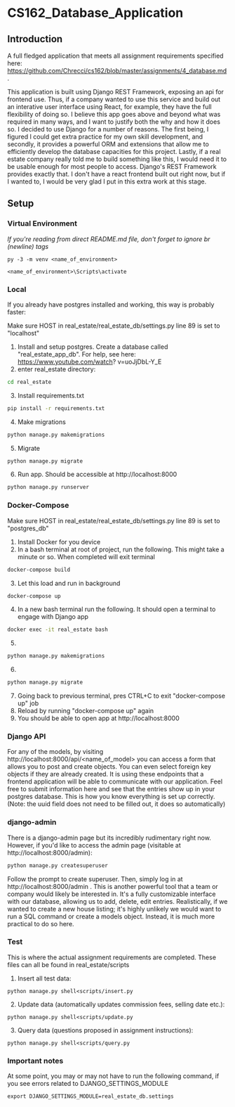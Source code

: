 # CS162_Database_Application

## Introduction

A full fledged application that meets all assignment requirements specified here: https://github.com/Chrecci/cs162/blob/master/assignments/4_database.md.

This application is built using Django REST Framework, exposing an api for frontend use. Thus, if a company wanted to use this service and build out an interative user interface using React, for example, they have the full flexibility of doing so. I believe this app goes above and beyond what was required in many ways, and I want to justify both the why and how it does so. I decided to use Django for a number of reasons. The first being, I figured I could get extra practice for my own skill development, and secondly, it provides a powerful ORM and extensions that allow me to efficiently develop the database capacities for this project. Lastly, if a real estate company really told me to build something like this, I would need it to be usable enough for most people to access. Django's REST Framework provides exactly that. I don't have a react frontend built out right now, but if I wanted to, I would be very glad I put in this extra work at this stage.

## Setup
### Virtual Environment
*If you're reading from direct README.md file, don't forget to ignore br (newline) tags*

```
py -3 -m venv <name_of_environment> 
```
```
<name_of_environment>\Scripts\activate
```

### Local

If you already have postgres installed and working, this way is probably faster:

Make sure HOST in real_estate/real_estate_db/settings.py line 89 is set to "localhost"

1. Install and setup postgres. Create a database called "real_estate_app_db". For help, see here: https://www.youtube.com/watch?
v=uoJjDbL-Y_E
2. enter real_estate directory:
```bash
cd real_estate
```
3. Install requirements.txt
```bash
pip install -r requirements.txt
```
4. Make migrations
```bash
python manage.py makemigrations
```
5. Migrate
```bash
python manage.py migrate
```
6. Run app. Should be accessible at http://localhost:8000
```bash
python manage.py runserver
```
### Docker-Compose

Make sure HOST in real_estate/real_estate_db/settings.py line 89 is set to "postgres_db"

1. Install Docker for you device
2. In a bash terminal at root of project, run the following. This might take a minute or so. When completed will exit terminal
```bash
docker-compose build
```
3. Let this load and run in background
```bash
docker-compose up
```
4. In a new bash terminal run the following. It should open a terminal to engage with Django app
```bash
docker exec -it real_estate bash
```
5. 
```bash
python manage.py makemigrations
```
6. 
```bash
python manage.py migrate
```
7. Going back to previous terminal, pres CTRL+C to exit "docker-compose up" job
8. Reload by running "docker-compose up" again
9. You should be able to open app at http://localhost:8000 

### Django API

For any of the models, by visiting http://localhost:8000/api/<name_of_model> you can access a form that allows you to post and create objects. You can even select foreign key objects if they are already created. It is using these endpoints that a frontend application will be able to communicate with our application. Feel free to submit information here and see that the entries show up in your postgres database. This is how you know everything is set up correctly. (Note: the uuid field does not need to be filled out, it does so automatically)

### django-admin

There is a django-admin page but its incredibly rudimentary right now. However, if you'd like to access the admin page (visitable at http://localhost:8000/admin):

```bash
python manage.py createsuperuser
```

Follow the prompt to create superuser. Then, simply log in at http://localhost:8000/admin . This is another powerful tool that a team or company would likely be interested in. It's a fully customizable interface with our database, allowing us to add, delete, edit entries. Realistically, if we wanted to create a new house listing; it's highly unlikely we would want to run a SQL command or create a models object. Instead, it is much more practical to do so here.

### Test

This is where the actual assignment requirements are completed. These files can all be found in real_estate/scripts

1. Insert all test data:
```
python manage.py shell<scripts/insert.py
```
2. Update data (automatically updates commission fees, selling date etc.):
```
python manage.py shell<scripts/update.py
```
3. Query data (questions proposed in assignment instructions):
```
python manage.py shell<scripts/query.py
```

### Important notes

At some point, you may or may not have to run the following command, if you see errors related to DJANGO_SETTINGS_MODULE

```
export DJANGO_SETTINGS_MODULE=real_estate_db.settings
```

